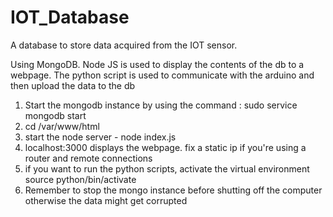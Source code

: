 # IOT_Database
A database to store data acquired from the IOT sensor.

Using MongoDB. Node JS is used to display the contents of the db to a webpage.
The python script is used to communicate with the arduino and then upload the data to the db

1. Start the mongodb instance by using the command : sudo service mongodb start
2. cd /var/www/html
3. start the node server - node index.js
4. localhost:3000 displays the webpage. fix a static ip if you're using a router and remote connections
5. if you want to run the python scripts, activate the virtual environment source python/bin/activate
6. Remember to stop the mongo instance before shutting off the computer otherwise the data might get corrupted
